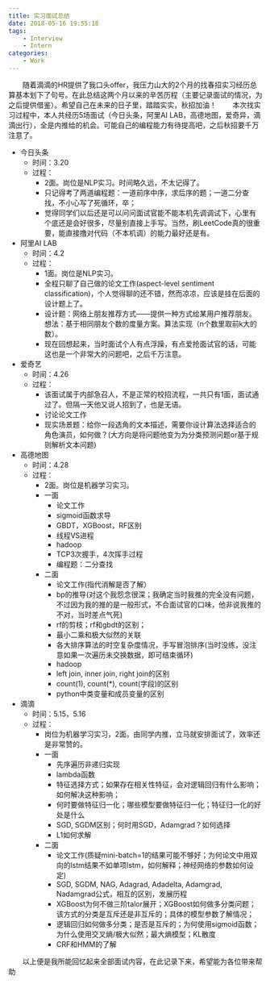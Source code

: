 ```yaml
---
title: 实习面试总结
date: 2018-05-16 19:55:18
tags:
    - Interview
    - Intern
categories:
    - Work
---
```

&emsp;&emsp;随着滴滴的HR提供了我口头offer，我压力山大的2个月的找春招实习经历总算基本划下了句号。在此总结这两个月以来的辛苦历程（主要记录面试的情况，为之后提供借鉴）。希望自己在未来的日子里，踏踏实实，秋招加油！ 
&emsp;&emsp;本次找实习过程中，本人共经历5场面试（今日头条，阿里AI LAB，高德地图，爱奇异，滴滴出行），全是内推给的机会。可能自己的编程能力有待提高吧，之后秋招要千万注意了。
- 今日头条
    - 时间：3.20
    - 过程：
        - 2面。岗位是NLP实习。时间略久远，不太记得了。
        - 只记得考了两道编程题：一道前序中序，求后序的题；一道二分查找，不小心写了死循环，卒；
        - 觉得同学们以后还是可以问问面试官能不能本机先调调试下，心里有个底还是会好很多，尽量别直接上手写。当然，刷LeetCode真的很重要，能直接撸对代码（不本机调）的能力最好还是有。
- 阿里AI LAB
    - 时间：4.2
    - 过程：
        - 1面。岗位是NLP实习。
        - 全程只聊了自己做的论文工作(aspect-level sentiment classification)，个人觉得聊的还不错，然而凉凉，应该是挂在后面的设计题上了。
        - 设计题：网络上朋友推荐方式——提供一种方式给某用户推荐朋友。想法：基于相同朋友个数的度量方案。算法实现（n个数里取前k大的数）。
        - 现在回想起来，当时面试个人有点浮躁，有点爱抢面试官的话，可能这也是一个非常大的问题吧，之后千万注意。
- 爱奇艺
    - 时间：4.26
    - 过程：
        - 该面试属于内部急召人，不是正常的校招流程，一共只有1面，面试通过了。但隔一天他又说人招到了，也是无语。
        - 讨论论文工作
        - 现实场景题：给你一段选角的文本描述，需要你设计算法选择适合的角色演员，如何做？(大方向是将问题他变为为分类预测问题or基于规则解析文本问题)
- 高德地图
    - 时间：4.28
    - 过程：
        - 2面。岗位是机器学习实习。
        - 一面
            - 论文工作
            - sigmoid函数求导
            - GBDT，XGBoost，RF区别
            - 线程VS进程
            - hadoop
            - TCP3次握手，4次挥手过程
            - 编程题：二分查找
        - 二面
            - 论文工作(指代消解是否了解）
            - bp的推导(对这个我怨念很深；我确定当时我推的完全没有问题，不过因为我的推的是一般形式，不合面试官的口味，他非说我推的不对，当时差点气死)
            - rf的剪枝；rf和gbdt的区别；
            - 最小二乘和极大似然的关联
            - 各大排序算法的时空复杂度情况，手写冒泡排序(当时没练，没注意如果一次遍历未交换数据，即可结束循环)
            - hadoop
            - left join, inner join, right join的区别
            - count(1), count(*), count(字段)的区别
            - python中类变量和成员变量的区别
- 滴滴
    - 时间：5.15，5.16
    - 过程：
        - 岗位为机器学习实习，2面。由同学内推，立马就安排面试了，效率还是非常赞的。
        - 一面
            - 先序遍历非递归实现
            - lambda函数
            - 特征选择方式；如果存在相关性特征，会对逻辑回归有什么影响；如何解决这种影响；
            - 何时要做特征归一化；哪些模型要做特征归一化；特征归一化的好处是什么
            - SGD, SGDM区别；何时用SGD，Adamgrad？如何选择
            - L1如何求解
        - 二面
            - 论文工作(质疑mini-batch=1的结果可能不够好；为何论文中用双向的lstm结果不如单项lstm，如何解释；神经网络的参数如何设定)
            - SGD, SGDM, NAG, Adagrad, Adadelta, Adamgrad, Nadamgrad公式，相互的区别，发展历程
            - XGBoost为何不做三阶talor展开；XGBoost如何做多分类问题；该方式的分类是互斥还是非互斥的；具体的模型参数了解情况；
            - 逻辑回归如何做多分类；是否是互斥的；为何使用sigmoid函数；为什么使用交叉熵/极大似然；最大熵模型；KL散度
            - CRF和HMM的了解

&emsp;&emsp;以上便是我所能回忆起来全部面试内容，在此记录下来，希望能为各位带来帮助
